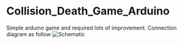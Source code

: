 # Collision_Death_Game_Arduino
Simple arduino game and required lots of improvement. 
Connection diagram as follow
![Schematic](https://user-images.githubusercontent.com/96779704/147725017-237dc72e-4746-4c25-872e-b9c0162d89df.jpg)
